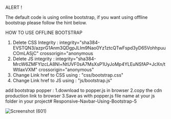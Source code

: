 
ALERT !

The default code is using online bootstrap, if you want using offline bootstrap
please follow the hint below.


HOW TO USE OFFLINE BOOTSTRAP
1. Delete CSS Integrity :  integrity="sha384-EVSTQN3/azprG1Anm3QDgpJLIm9Nao0Yz1ztcQTwFspd3yD65VohhpuuCOmLASjC" crossorigin="anonymous
2. Delete JS integrity  :  integrity="sha384-MrcW6ZMFYlzcLA8Nl+NtUVF0sA7MsXsP1UyJoMp4YLEuNSfAP+JcXn/tWtIaxVXM" crossorigin="anonymous"
3. Change Link href to CSS using : "css/bootstrap.css"
4. Change Link href to JS using : "js/bootstrap.js"

add bootstrap popper    : 
1.download to popper.js in browser 
2.copy the cdn production link to browser
3.Save as with popper.js file name at your js folder in your project# Responsive-Navbar-Using-Bootstrap-5

![Screenshot (601)](https://github.com/user-attachments/assets/58c64e44-a851-44c9-8f43-ee762b8a8c95)
